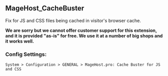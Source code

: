 ## MageHost_CacheBuster
Fix for JS and CSS files being cached in visitor's browser cache.

**We are sorry but we cannot offer customer support for this extension, and it is provided "as-is" for free. We use it at a number of big shops and it works well.**

### Config Settings:

`System > Configuration > GENERAL > MageHost.pro: Cache Buster for JS and CSS`
